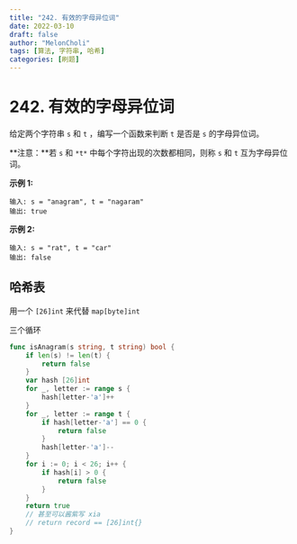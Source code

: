 ```yaml
---
title: "242. 有效的字母异位词"
date: 2022-03-10
draft: false
author: "MelonCholi"
tags: [算法, 字符串, 哈希]
categories: [刷题]
---
```


# 242. 有效的字母异位词

给定两个字符串 `s` 和 `t` ，编写一个函数来判断 `t` 是否是 `s` 的字母异位词。

**注意：**若 `s` 和 `*t*` 中每个字符出现的次数都相同，则称 `s` 和 `t` 互为字母异位词。

**示例 1:**

```
输入: s = "anagram", t = "nagaram"
输出: true
```

**示例 2:**

```
输入: s = "rat", t = "car"
输出: false
```

## 哈希表

用一个 `[26]int` 来代替 `map[byte]int`

三个循环

```go
func isAnagram(s string, t string) bool {
	if len(s) != len(t) {
		return false
	}
	var hash [26]int
	for _, letter := range s {
		hash[letter-'a']++
	}
	for _, letter := range t {
		if hash[letter-'a'] == 0 {
			return false
		}
		hash[letter-'a']--
	}
	for i := 0; i < 26; i++ {
		if hash[i] > 0 {
			return false
		}
	}
	return true
   	// 甚至可以酱紫写 xia
    // return record == [26]int{}
}
```




